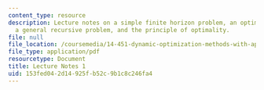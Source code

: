 ```yaml
---
content_type: resource
description: Lecture notes on a simple finite horizon problem, an optimal saving problem,
  a general recursive problem, and the principle of optimality.
file: null
file_location: /coursemedia/14-451-dynamic-optimization-methods-with-applications-fall-2009/153fed042d14925fb52c9b1c8c246fa4_MIT14_451F09_lec01.pdf
file_type: application/pdf
resourcetype: Document
title: Lecture Notes 1
uid: 153fed04-2d14-925f-b52c-9b1c8c246fa4
---
```

